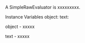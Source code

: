 A SimpleRawEvaluator is xxxxxxxxx.

Instance Variables
	object:		<Object>
	text:		<Object>

object
	- xxxxx

text
	- xxxxx
